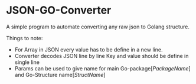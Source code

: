 JSON-GO-Converter
=====

A simple program to automate converting any raw json to Golang structure.

Things to note:

- For Array in JSON every value has to be define in a new line.
- Converter decodes JSON line by line Key and value should be define in single line
- Params can be used to give name for main Go-package[<em>PackageName</em>] and Go-Structure name[<em>StructName</em>]